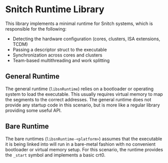# Snitch Runtime Library

This library implements a minimal runtime for Snitch systems, which is responsible for the following:

- Detecting the hardware configuration (cores, clusters, ISA extensions, TCDM)
- Passing a descriptor struct to the executable
- Synchronization across cores and clusters
- Team-based multithreading and work splitting

## General Runtime

The general runtime (`libsnRuntime`) relies on a bootloader or operating system to load the executable. This usually requires virtual memory to map the segments to the correct addresses. The general runtime does not provide any startup code in this scenario, but is more like a regular library providing some useful API.

## Bare Runtime

The bare runtimes (`libsnRuntime-<platform>`) assumes that the executable it is being linked into will run in a bare-metal fashion with no convenient bootloader or virtual memory setup. For this scenario, the runtime provides the `_start` symbol and implements a basic crt0.
